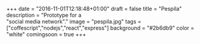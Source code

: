 +++
date = "2016-11-01T12:18:48+01:00"
draft = false
title = "Pespila"
description = "Prototype for a <br/> \"social media network\"."
image = "pespila.jpg"
tags = ["coffescript","nodejs","react","express"]
background = "#2b6db9"
color = "white"
comingsoon = true
+++